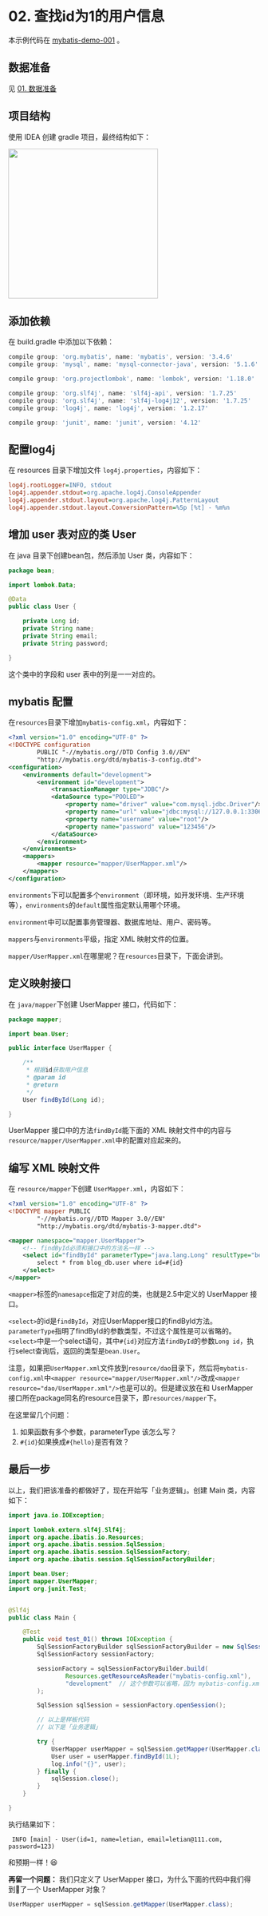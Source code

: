 # 02. 查找id为1的用户信息

本示例代码在 [mybatis-demo-001](../../demo/mybatis-demo-001) 。

## 数据准备

见 [01. 数据准备](01-数据准备.md)

## 项目结构

使用 IDEA 创建 gradle 项目，最终结构如下：

<img src="../img/0001.jpg" width=300 />

## 添加依赖

在 build.gradle 中添加以下依赖：

```gradle
compile group: 'org.mybatis', name: 'mybatis', version: '3.4.6'
compile group: 'mysql', name: 'mysql-connector-java', version: '5.1.6'

compile group: 'org.projectlombok', name: 'lombok', version: '1.18.0'

compile group: 'org.slf4j', name: 'slf4j-api', version: '1.7.25'
compile group: 'org.slf4j', name: 'slf4j-log4j12', version: '1.7.25'
compile group: 'log4j', name: 'log4j', version: '1.2.17'

compile group: 'junit', name: 'junit', version: '4.12'
```

## 配置log4j

在 resources 目录下增加文件 `log4j.properties`，内容如下：

```ini
log4j.rootLogger=INFO, stdout
log4j.appender.stdout=org.apache.log4j.ConsoleAppender
log4j.appender.stdout.layout=org.apache.log4j.PatternLayout
log4j.appender.stdout.layout.ConversionPattern=%5p [%t] - %m%n
```

## 增加 user 表对应的类 User

在 java 目录下创建bean包，然后添加 User 类，内容如下：

```java
package bean;

import lombok.Data;

@Data
public class User {

    private Long id;
    private String name;
    private String email;
    private String password;

}
```

这个类中的字段和 user 表中的列是一一对应的。

## mybatis 配置

在`resources`目录下增加`mybatis-config.xml`，内容如下：

```xml
<?xml version="1.0" encoding="UTF-8" ?>
<!DOCTYPE configuration
        PUBLIC "-//mybatis.org//DTD Config 3.0//EN"
        "http://mybatis.org/dtd/mybatis-3-config.dtd">
<configuration>
    <environments default="development">
        <environment id="development">
            <transactionManager type="JDBC"/>
            <dataSource type="POOLED">
                <property name="driver" value="com.mysql.jdbc.Driver"/>
                <property name="url" value="jdbc:mysql://127.0.0.1:3306/blog_db?useUnicode=true&amp;characterEncoding=utf8"/>
                <property name="username" value="root"/>
                <property name="password" value="123456"/>
            </dataSource>
        </environment>
    </environments>
    <mappers>
        <mapper resource="mapper/UserMapper.xml"/>
    </mappers>
</configuration>
```

`environments`下可以配置多个`environment`（即环境，如开发环境、生产环境等），`environments`的`default`属性指定默认用哪个环境。

`environment`中可以配置事务管理器、数据库地址、用户、密码等。

`mappers`与`environments`平级，指定 XML 映射文件的位置。

`mapper/UserMapper.xml`在哪里呢？在`resources`目录下，下面会讲到。



## 定义映射接口

在 `java/mapper`下创建 UserMapper 接口，代码如下：

```java
package mapper;

import bean.User;

public interface UserMapper {

    /**
     * 根据id获取用户信息
     * @param id
     * @return
     */
    User findById(Long id);

}
```

UserMapper 接口中的方法`findById`能下面的 XML 映射文件中的内容与`resource/mapper/UserMapper.xml`中的配置对应起来的。

## 编写 XML 映射文件

在 `resource/mapper`下创建 `UserMapper.xml`，内容如下：

```xml
<?xml version="1.0" encoding="UTF-8" ?>
<!DOCTYPE mapper PUBLIC
        "-//mybatis.org//DTD Mapper 3.0//EN"
        "http://mybatis.org/dtd/mybatis-3-mapper.dtd">

<mapper namespace="mapper.UserMapper">
    <!-- findById必须和接口中的方法名一样 -->
    <select id="findById" parameterType="java.lang.Long" resultType="bean.User">
        select * from blog_db.user where id=#{id}
    </select>
</mapper>
```

`<mapper>`标签的`namesapce`指定了对应的类，也就是2.5中定义的 UserMapper 接口。

`<select>`的id是`findById`，对应UserMapper接口的findById方法。`parameterType`指明了findById的参数类型，不过这个属性是可以省略的。`<select>`中是一个select语句，其中`#{id}`对应方法`findById`的参数`Long id`，执行select查询后，返回的类型是`bean.User`。



注意，如果把`UserMapper.xml`文件放到`resource/dao`目录下，然后将`mybatis-config.xml`中`<mapper resource="mapper/UserMapper.xml"/>`改成`<mapper resource="dao/UserMapper.xml"/>`也是可以的。但是建议放在和 UserMapper 接口所在package同名的resource目录下，即`resources/mapper`下。



在这里留几个问题：

1. 如果函数有多个参数，parameterType 该怎么写？
2. `#{id}`如果换成`#{hello}`是否有效？



## 最后一步

以上，我们把该准备的都做好了，现在开始写「业务逻辑」。创建 Main 类，内容如下：

```java
import java.io.IOException;

import lombok.extern.slf4j.Slf4j;
import org.apache.ibatis.io.Resources;
import org.apache.ibatis.session.SqlSession;
import org.apache.ibatis.session.SqlSessionFactory;
import org.apache.ibatis.session.SqlSessionFactoryBuilder;

import bean.User;
import mapper.UserMapper;
import org.junit.Test;


@Slf4j
public class Main {

    @Test
    public void test_01() throws IOException {
        SqlSessionFactoryBuilder sqlSessionFactoryBuilder = new SqlSessionFactoryBuilder();
        SqlSessionFactory sessionFactory;

        sessionFactory = sqlSessionFactoryBuilder.build(
                Resources.getResourceAsReader("mybatis-config.xml"),
                "development"  // 这个参数可以省略，因为 mybatis-config.xml 的<environments>标签指定了默认环境为development
        );

        SqlSession sqlSession = sessionFactory.openSession();

        // 以上是样板代码
        // 以下是「业务逻辑」

        try {
            UserMapper userMapper = sqlSession.getMapper(UserMapper.class);
            User user = userMapper.findById(1L);
            log.info("{}", user);
        } finally {
            sqlSession.close();
        }
    }

}
```



执行结果如下：

```plain
 INFO [main] - User(id=1, name=letian, email=letian@111.com, password=123)
```

和预期一样！😆


**再留一个问题：**
我们只定义了 UserMapper 接口，为什么下面的代码中我们得到了一个 UserMapper 对象？
```java
UserMapper userMapper = sqlSession.getMapper(UserMapper.class);
```